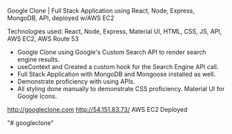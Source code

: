 Google Clone | Full Stack Application using React, Node, Express, MongoDB, API, deployed w/AWS EC2

Technologies used: React, Node, Express, Material UI, HTML, CSS, JS, API, AWS EC2, AWS Route 53

- Google Clone using Google's Custom Search API to render search engine results.
- useContext and Created a custom hook for the Search Engine API call.
- Full Stack Application with MongoDB and Mongoose installed as well.
- Demonstrate proficiency with using APIs.
- All styling done manually to demonstrate CSS proficiency. Material UI for Google Icons.

http://googleclone.com 
http://54.151.83.73/ 
AWS EC2 Deployed

"# googleclone"
